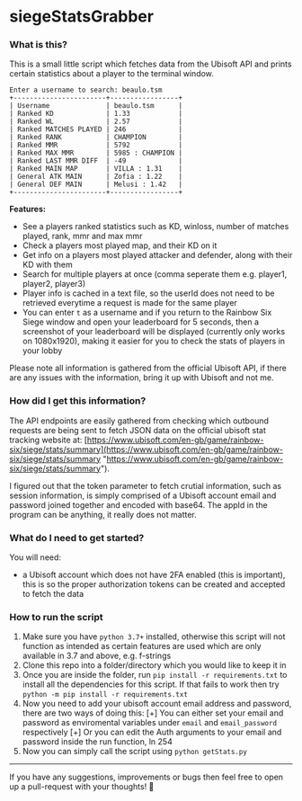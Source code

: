 # siegeStatsGrabber
### What is this?
This is a small little script which fetches data from the Ubisoft API and prints certain statistics about a player to the terminal window.

```
Enter a username to search: beaulo.tsm
+-----------------------+-----------------+
| Username              | beaulo.tsm      |
| Ranked KD             | 1.33            |
| Ranked WL             | 2.57            |
| Ranked MATCHES PLAYED | 246             |
| Ranked RANK           | CHAMPION        |
| Ranked MMR            | 5792            |
| Ranked MAX MMR        | 5985 : CHAMPION |
| Ranked LAST MMR DIFF  | -49             |
| Ranked MAIN MAP       | VILLA : 1.31    |
| General ATK MAIN      | Zofia : 1.22    |
| General DEF MAIN      | Melusi : 1.42   |
+-----------------------+-----------------+
```

**Features:**
- See a players ranked statistics such as KD, winloss, number of matches played, rank, mmr and max mmr
- Check a players most played map, and their KD on it
- Get info on a players most played attacker and defender, along with their KD with them
- Search for multiple players at once (comma seperate them e.g. player1, player2, player3)
- Player info is cached in a text file, so the userId does not need to be retrieved everytime a request is made for the same player
- You can enter `t` as a username and if you return to the Rainbow Six Siege window and open your leaderboard for 5 seconds, then a screenshot of your leaderboard will be displayed (currently only works on 1080x1920), making it easier for you to check the stats of players in your lobby


Please note all information is gathered from the official Ubisoft API, if there are any issues with the information, bring it up with Ubisoft and not me.

### How did I get this information?
The API endpoints are easily gathered from checking which outbound requests are being sent to fetch JSON data on the official ubisoft stat tracking website at: [https://www.ubisoft.com/en-gb/game/rainbow-six/siege/stats/summary](https://www.ubisoft.com/en-gb/game/rainbow-six/siege/stats/summary "https://www.ubisoft.com/en-gb/game/rainbow-six/siege/stats/summary").

I figured out that the token parameter to fetch crutial information, such as session information, is simply comprised of a Ubisoft account email and password joined together and encoded with base64. The appId in the program can be anything, it really does not matter.

### What do I need to get started?
You will need:
- a Ubisoft account which does not have 2FA enabled (this is important), this is so the proper authorization tokens can be created and accepted to fetch the data

### How to run the script

1. Make sure you have `python 3.7+` installed, otherwise this script will not function as intended as certain features are used which are only available in 3.7 and above, e.g. f-strings
2. Clone this repo into a folder/directory which you would like to keep it in
3. Once you are inside the folder, run `pip install -r requirements.txt` to install all the dependencies for this script. If that fails to work then try `python -m pip install -r requirements.txt`
4. Now you need to add your ubisoft account email address and password, there are two ways of doing this:
[+] You can either set your email and password as enviromental variables under `email` and `email_password` respectively
[+] Or you can edit the Auth arguments to your email and password inside the run function, ln 254
5. Now you can simply call the script using `python getStats.py`


------------

If you have any suggestions, improvements or bugs then feel free to open up a pull-request with your thoughts! 💖
